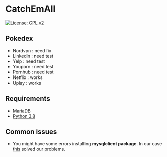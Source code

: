 # CatchEmAll
[![License: GPL v2](https://img.shields.io/badge/License-GPL%20v2-blue.svg)](https://www.gnu.org/licenses/old-licenses/gpl-2.0.en.html)
## Pokedex

- Nordvpn   : need fix
- Linkedin  : need test
- Yelp      : need test
- Youporn   : need test
- Pornhub   : need test
- Netflix   : works
- Uplay     : works



  
## Requirements
- [MariaDB](https://mariadb.org/)
- [Python 3.8](https://www.python.org/downloads/release/python-380/)

## Common issues
- You might have some errors installing **mysqlclient package**. In our case [this](https://github.com/facebook/prophet/issues/418) solved our problems.
